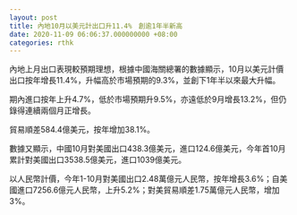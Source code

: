 ```yaml
---
layout: post
title: 內地10月以美元計出口升11.4%　創逾1年半新高
date: 2020-11-09 06:06:37.000000000 +08:00
categories: rthk
---
```


內地上月出口表現較預期理想，根據中國海關總署的數據顯示，10月以美元計價出口按年增長11.4%，升幅高於市場預期的9.3%，並創下1年半以來最大升幅。

期內進口按年上升4.7%，低於市場預期升9.5%，亦遠低於9月增長13.2%，但仍錄得連續兩個月正增長。

貿易順差584.4億美元，按年增加38.1%。

數據又顯示，中國10月對美國出口438.3億美元，進口124.6億美元，今年首10月累計對美國出口3538.5億美元，進口1039億美元。

以人民幣計價，今年1-10月對美國出口2.48萬億元人民幣，按年增長3.6%；自美國進口7256.6億元人民幣，上升5.2%；對美貿易順差1.75萬億元人民幣，增加3%。
